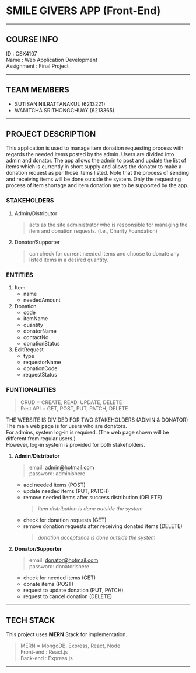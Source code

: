 # SMILE GIVERS APP (Front-End)
----------------------------------------------------

## COURSE INFO
ID : CSX4107 <br />
Name : Web Application Development <br />
Assignment : Final Project

----------------------------------------------------

## TEAM MEMBERS 
- SUTISAN NILRATTANAKUL (6213221) <br />
- WANITCHA SRITHONGCHUAY (6213365) 

----------------------------------------------------

## PROJECT DESCRIPTION
This application is used to manage item donation requesting process with regards the needed items posted by the admin. Users are divided into admin and donator. The app allows the admin to post and update the list of items which is currently in short supply and allows the donator to make a donation request as per those items listed. Note that the process of sending and receiving items will be done outside the system. Only the requesting process of item shortage and item donation are to be supported by the app.

### STAKEHOLDERS
1. Admin/Distributor 
   > acts as the site administrator who is responsible for managing the item and donation requests. (i.e., Charity Foundation)
2. Donator/Supporter
   > can check for current needed items and choose to donate any listed items in a desired quantity.

### ENTITIES
1. Item
   - name
   - neededAmount
2. Donation
   - code
   - itemName
   - quantity
   - donatorName
   - contactNo
   - donationStatus
3. EditRequest
   - type
   - requestorName
   - donationCode
   - requestStatus

### FUNTIONALITIES
> CRUD = CREATE, READ, UPDATE, DELETE <br />
> Rest API = GET, POST, PUT, PATCH, DELETE

THE WEBSITE IS DIVIDED FOR TWO STAKEHOLDERS (ADMIN & DONATOR) <br />
The main web page is for users who are donators. <br />
For admins, system log-in is required. (The web page shown will be different from regular users.) <br />
However, log-in system is provided for both stakeholders.

1. **Admin/Distributor** <br />
   > email: admin@hotmail.com <br />
   > password: adminishere <br />
   - add needed items (POST)
   - update needed items (PUT, PATCH)
   - remove needed items after success distribution (DELETE) <br />
     > *item distribution is done outside the system*
   - check for donation requests (GET)
   - remove donation requests after receiving donated items (DELETE) 
     > *donation acceptance is done outside the system*
2. **Donator/Supporter** <br />
   > email: donator@hotmail.com <br />
   > password: donatorishere <br />
   - check for needed items (GET)
   - donate items (POST)
   - request to update donation (PUT, PATCH)
   - request to cancel donation (DELETE)

----------------------------------------------------

## TECH STACK
This project uses **MERN** Stack for implementation.
> MERN = MongoDB, Express, React, Node <br />
> Front-end : React.js <br />
> Back-end : Express.js

----------------------------------------------------
